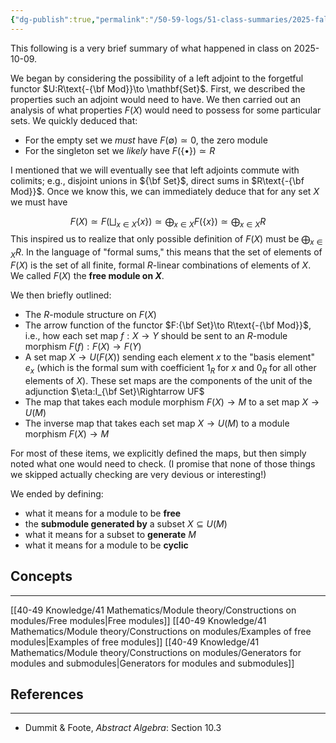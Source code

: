 ```yaml
---
{"dg-publish":true,"permalink":"/50-59-logs/51-class-summaries/2025-fall/math-561/2025-10/2025-10-09/","updated":"2025-10-09T10:59:41-07:00"}
---
```


This following is a very brief summary of what happened in class on 2025-10-09.

We began by considering the possibility of a left adjoint to the forgetful functor $U:R\text{-{\bf Mod}}\to \mathbf{Set}$. First, we described the properties such an adjoint would need to have. We then carried out an analysis of what properties $F(X)$ would need to possess for some particular sets. We quickly deduced that:
- For the empty set we *must* have $F(\emptyset)\simeq 0$, the zero module
- For the singleton set we *likely* have $F(\left\{\bullet\right\})\simeq R$

I mentioned that we will eventually see that left adjoints commute with colimits; e.g., disjoint unions in ${\bf Set}$, direct sums in $R\text{-{\bf Mod}}$. Once we know this, we can immediately deduce that for any set $X$ we must have
  
  $$F(X)\simeq F\left(\bigsqcup_{x\in X}\{x\}\right)\simeq \bigoplus_{x\in X}F(\{x\})\simeq \bigoplus_{x\in X} R$$
This inspired us to realize that only possible definition of $F(X)$ must be $\displaystyle \bigoplus_{x\in X}R$. In the language of "formal sums," this means that the set of elements of $F(X)$ is the set of all finite, formal $R$-linear combinations of elements of $X$. We called $F(X)$ the **free module on $X$**.

We then briefly outlined:
- The $R$-module structure on $F(X)$
- The arrow function of the functor $F:{\bf Set}\to R\text{-{\bf Mod}}$, i.e., how each set map $f:X\to Y$ should be sent to an $R$-module morphism $F(f):F(X)\to F(Y)$
- A set map $X\to U(F(X))$ sending each element $x$ to the "basis element" $e_x$ (which is the formal sum with coefficient $1_R$ for $x$ and $0_R$ for all other elements of $X$). These set maps are the components of the unit of the adjunction $\eta:I_{\bf Set}\Rightarrow UF$
- The map that takes each module morphism $F(X)\to M$ to a set map $X\to U(M)$
- The inverse map that takes each set map $X\to U(M)$ to a module morphism $F(X)\to M$

For most of these items, we explicitly defined the maps, but then simply noted what one would need to check. (I promise that none of those things we skipped actually checking are very devious or interesting!)

We ended by defining:
- what it means for a module to be **free**
- the **submodule generated by** a subset $X\subseteq U(M)$
- what it means for a subset to **generate** $M$
- what it means for a module to be **cyclic**
## Concepts
---

[[40-49 Knowledge/41 Mathematics/Module theory/Constructions on modules/Free modules\|Free modules]]
[[40-49 Knowledge/41 Mathematics/Module theory/Constructions on modules/Examples of free modules\|Examples of free modules]]
[[40-49 Knowledge/41 Mathematics/Module theory/Constructions on modules/Generators for modules and submodules\|Generators for modules and submodules]]


## References
---

- Dummit & Foote, *Abstract Algebra*: Section 10.3